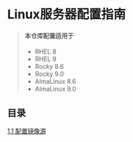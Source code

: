 Linux服务器配置指南
=
> #### 本仓库配置适用于
> - RHEL 8
> - RHEL 9
> - Rocky 8.6
> - Rocky 9.0
> - AlmaLinux 8.6
> - AlmaLinux 9.0 

目录
-
[1.1 配置镜像源](01_配置镜像源.md)
